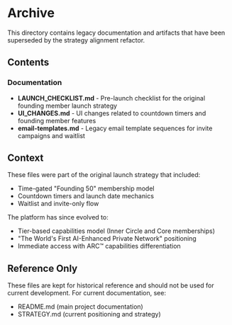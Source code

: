 # Archive

This directory contains legacy documentation and artifacts that have been superseded by the strategy alignment refactor.

## Contents

### Documentation
- **LAUNCH_CHECKLIST.md** - Pre-launch checklist for the original founding member launch strategy
- **UI_CHANGES.md** - UI changes related to countdown timers and founding member features
- **email-templates.md** - Legacy email template sequences for invite campaigns and waitlist

## Context

These files were part of the original launch strategy that included:
- Time-gated "Founding 50" membership model
- Countdown timers and launch date mechanics
- Waitlist and invite-only flow

The platform has since evolved to:
- Tier-based capabilities model (Inner Circle and Core memberships)
- "The World's First AI-Enhanced Private Network" positioning
- Immediate access with ARC™ capabilities differentiation

## Reference Only

These files are kept for historical reference and should not be used for current development.
For current documentation, see:
- README.md (main project documentation)
- STRATEGY.md (current positioning and strategy)

